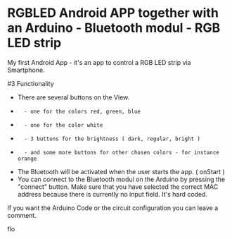 RGBLED Android APP together with an Arduino - Bluetooth modul - RGB LED strip
======

My first Android App - it's an app to control a RGB LED strip via Smartphone. 


#3 Functionality
- There are several buttons on the View. 
-       - one for the colors red, green, blue
-       - one for the color white
-       - 3 buttons for the brightness ( dark, regular, bright )
-       - and some more buttons for other chosen colors - for instance orange
- The Bluetooth will be activated when the user starts the app. ( onStart )
- You can connect to the Bluetooth modul on the Arduino by pressing the "connect" button. Make sure that you have selected the correct MAC address because there is currently no input field. It's hard coded.


If you want the Arduino Code or the  circuit configuration you can leave a comment. 

flo

